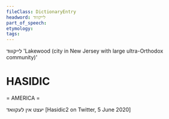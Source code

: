 ```yaml
---
fileClass: DictionaryEntry
headword: לייקוווּד
part_of_speech: 
etymology: 
tags: 
---
```

לייקוווּד
'Lakewood (city in New Jersey with large ultra-Orthodox community)'

HASIDIC
=======
= AMERICA = 

יעצט אין לעקוואד
[Hasidic2 on Twitter, 5 June 2020]